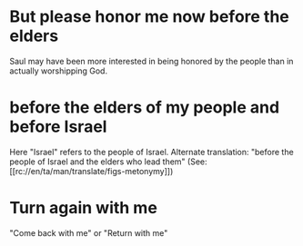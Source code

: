 # But please honor me now before the elders

Saul may have been more interested in being honored by the people than in actually worshipping God.

# before the elders of my people and before Israel

Here "Israel" refers to the people of Israel. Alternate translation: "before the people of Israel and the elders who lead them" (See: [[rc://en/ta/man/translate/figs-metonymy]])

# Turn again with me

"Come back with me" or "Return with me"

